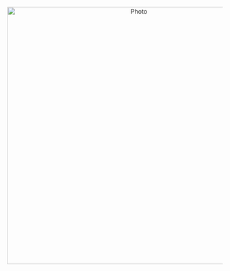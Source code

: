 
<p align="center">
  <img src="https://github.com/mreskandarinasab/mreskandarinasab.github.io/blob/master/images/overview.jpg?raw=true" alt="Photo" style="width: 600px;"/> 
</p>

